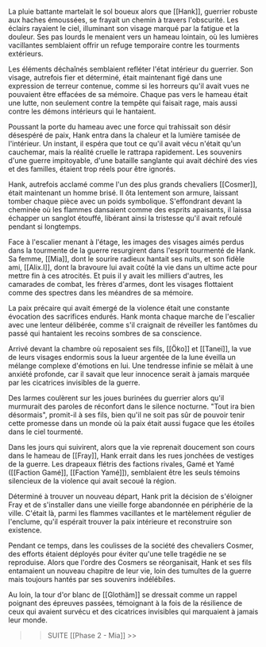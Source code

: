 
La pluie battante martelait le sol boueux alors que [[Hank]], guerrier robuste aux haches émoussées, se frayait un chemin à travers l'obscurité. Les éclairs rayaient le ciel, illuminant  son visage marqué par la fatigue et la douleur. Ses pas lourds le menaient vers un  hameau lointain, où les lumières vacillantes semblaient offrir un refuge temporaire contre les tourments extérieurs.

Les éléments déchaînés semblaient refléter l'état intérieur du guerrier. Son visage, autrefois fier et déterminé, était maintenant figé dans une expression de terreur contenue, comme si les horreurs qu'il avait vues ne pouvaient être effacées de sa mémoire. Chaque pas vers le hameau était une lutte, non seulement contre la tempête qui faisait rage, mais aussi contre les démons intérieurs qui le hantaient.

Poussant la porte du hameau avec une force qui trahissait son désir désespéré de paix, Hank entra dans la chaleur et la lumière tamisée de l'intérieur. Un instant, il espéra que tout ce qu'il avait vécu n'était qu'un cauchemar, mais la réalité cruelle le rattrapa rapidement. Les souvenirs d'une guerre impitoyable, d'une bataille sanglante qui avait déchiré des vies et des familles, étaient trop réels pour être ignorés.

Hank, autrefois acclamé comme l'un des plus grands chevaliers [[Cosmer]], était maintenant un homme brisé. Il ôta lentement son armure, laissant tomber chaque pièce avec un poids symbolique. S'effondrant devant la cheminée où les flammes dansaient comme des esprits apaisants, il laissa échapper un sanglot étouffé, libérant ainsi la tristesse qu'il avait refoulé pendant si longtemps.

Face à l'escalier menant à l'étage, les images des visages aimés perdus dans la tourmente de la guerre resurgirent dans l'esprit tourmenté de Hank. Sa femme, [[Mia]], dont le sourire radieux hantait ses nuits, et son fidèle ami, [[Alix.I]], dont la bravoure lui avait coûté la vie dans un ultime acte pour mettre fin à ces atrocités. Et puis il y avait les milliers d'autres, les camarades de combat, les frères d'armes, dont les visages flottaient comme des spectres dans les méandres de sa mémoire.

  
La paix précaire qui avait émergé de la violence était une constante évocation des sacrifices endurés. Hank monta chaque marche de l'escalier avec une lenteur délibérée, comme s'il craignait de réveiller les fantômes du passé qui hantaient les recoins sombres de sa conscience.

Arrivé devant la chambre où reposaient ses fils, [[Öko]] et [[Taneï]], la vue de leurs visages endormis sous la lueur argentée de la lune éveilla un mélange complexe d'émotions en lui. Une tendresse infinie se mêlait à une anxiété profonde, car il savait que leur innocence serait à jamais marquée par les cicatrices invisibles de la guerre.

Des larmes  coulèrent sur les joues burinées du guerrier alors qu'il murmurait des paroles de réconfort dans le silence nocturne. "Tout ira bien désormais", promit-il à ses fils, bien qu'il ne soit pas sûr de pouvoir tenir cette promesse dans un monde où la paix était aussi fugace que les étoiles dans le ciel tourmenté.

Dans les jours qui suivirent, alors que la vie reprenait doucement son cours dans le hameau de [[Fray]], Hank errait dans les rues jonchées de vestiges de la guerre. Les drapeaux flétris des factions rivales, Gamé et Yamé ([[Faction Gamé]], [[Faction Yamé]]), semblaient être les seuls témoins silencieux de la violence qui avait secoué la région.

Déterminé à trouver un nouveau départ, Hank prit la décision de s'éloigner Fray et de s'installer dans une vieille forge abandonnée en périphérie de la ville. C'était là, parmi les flammes vacillantes et le martèlement régulier de l'enclume, qu'il espérait trouver la paix intérieure et reconstruire son existence.



Pendant ce temps, dans les coulisses de la société des chevaliers Cosmer, des efforts étaient déployés pour éviter qu'une telle tragédie ne se reproduise. Alors que l'ordre des Cosmers se réorganisait, Hank et ses fils entamaient un nouveau chapitre de leur vie, loin des tumultes de la guerre mais toujours hantés par ses souvenirs indélébiles.

Au loin, la tour d'or blanc de [[Glothäm]] se dressait comme un rappel poignant des épreuves passées, témoignant à la fois de la résilience de ceux qui avaient survécu et des cicatrices invisibles qui marquaient à jamais leur monde.


>> SUITE [[Phase 2 - Mia]]  >>
